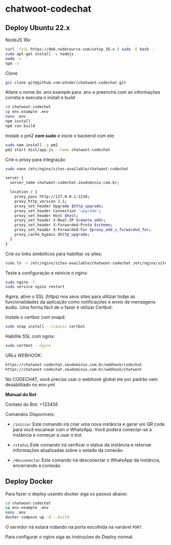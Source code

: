 # chatwoot-codechat

## Deploy Ubuntu 22.x

NodeJS 16x

```bash
curl -fsSL https://deb.nodesource.com/setup_16.x | sudo -E bash -
sudo apt-get install -y nodejs
node -v
npm -v
```

Clone

```bash
git clone git@github.com:w3nder/chatwoot-codechat.git
```

Altere o nome do .env.example para .env e preencha com as informações correta e executa o install e build

```bash
cd chatwoot-codechat
cp env.example .env
nano .env
npm install
npm run build
```

Instale o pm2 **com sudo** e inicie o backend com ele:

```bash
sudo npm install -g pm2
pm2 start dist/app.js --name chatwoot-codechat
```

Crie o proxy para integração

```bash
sudo nano /etc/nginx/sites-available/chatwoot-codechat
```

```bash
server {
  server_name chatwoot-codechat.seudominio.com.br;

  location / {
    proxy_pass http://127.0.0.1:1234;
    proxy_http_version 1.1;
    proxy_set_header Upgrade $http_upgrade;
    proxy_set_header Connection 'upgrade';
    proxy_set_header Host $host;
    proxy_set_header X-Real-IP $remote_addr;
    proxy_set_header X-Forwarded-Proto $scheme;
    proxy_set_header X-Forwarded-For $proxy_add_x_forwarded_for;
    proxy_cache_bypass $http_upgrade;
  }
}
```

Crie os links simbólicos para habilitar os sites:

```bash
sudo ln -s /etc/nginx/sites-available/chatwoot-codechat /etc/nginx/sites-enabled
```

Teste a configuração e reinicie o nginx:

```bash
sudo nginx -t
sudo service nginx restart
```

Agora, ative o SSL (https) nos seus sites para utilizar todas as funcionalidades da aplicação como notificações e envio de mensagens áudio. Uma forma fácil de o fazer é utilizar Certbot:

Instale o certbor com snapd:

```bash
sudo snap install --classic certbot
```

Habilite SSL com nginx:

```bash
sudo certbot --nginx
```

URLs WEBHOOK:

```bash
https://chatwoot-codechat.seudominio.com.br/webhook/codechat
https://chatwoot-codechat.seudominio.com.br/webhook/chatwoot
```

No CODECHAT, você precisa usar o webhook global ele por padrão vem desabilitado no env.yml

**Manual do Bot**

Contato do Bot: +123456

Comandos Disponíveis:

- `/iniciar` Este comando irá criar uma nova instância e gerar um QR code para você escanear com o WhatsApp. Você poderá conectar-se à instância e começar a usar o bot.

- `/status` Este comando irá verificar o status da instância e retornar informações atualizadas sobre o estado da conexão.

- `/desconectar` Este comando irá desconectar o WhatsApp da instância, encerrando a conexão.

## Deploy Docker

Para fazer o deploy usando docker siga os passos abaixo:

```bash
cd chatwoot-codechat
cp env.example .env
nano .env
docker compose up -d --build
```

O servidor irá estará rodando na porta escolhida na variável `PORT`.

Para configurar o nginx siga as instruções do Deploy normal.
